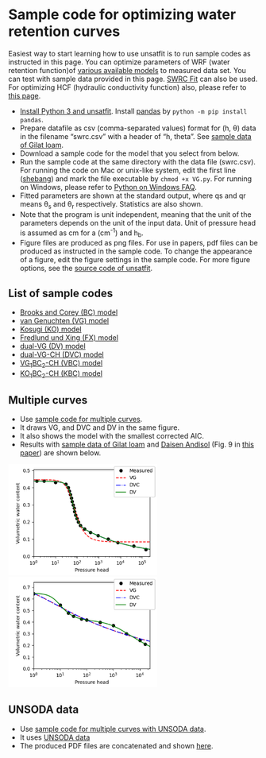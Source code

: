 # Sample code for optimizing water retention curves

Easiest way to start learning how to use unsatfit is to run sample codes as instructed in this page. You can optimize parameters of WRF (water retention function)of [various available models](model.md) to measured data set. You can test with sample data provided in this page. [SWRC Fit](https://seki.webmasters.gr.jp/swrc/) can also be used. For optimizing HCF (hydraulic conductivity function) also, please refer to [this page](code-hcc.md).

- [Install Python 3 and unsatfit](install.md). Install [pandas](https://pypi.org/project/pandas/) by `python -m pip install pandas`.
- Prepare datafile as csv (comma-separated values) format for (h, &theta;) data in the filename “swrc.csv” with a header of “h, theta”. See [sample data of Gilat loam](https://raw.githubusercontent.com/sekika/unsatfit/refs/heads/main/docs/sample/gilat/swrc.csv).
- Download a sample code for the model that you select from below.
- Run the sample code at the same directory with the data file (swrc.csv). For running the code on Mac or unix-like system, edit the first line ([shebang](https://en.wikipedia.org/wiki/Shebang_(Unix))) and mark the file executable by <code>chmod +x VG.py</code>. For running on Windows, please refer to [Python on Windows FAQ](https://docs.python.org/3/faq/windows.html).
- Fitted parameters are shown at the standard output, where qs and qr means &theta;<sub>s</sub> and &theta;<sub>r</sub> respectively. Statistics are also shown.
- Note that the program is unit independent, meaning that the unit of the parameters depends on the unit of the input data. Unit of pressure head is assumed as cm for a (cm<sup>-1</sup>) and h<sub>b</sub>.
- Figure files are produced as png files. For use in papers, pdf files can be produced as instructed in the sample code. To change the appearance of a figure, edit the figure settings in the sample code. For more figure options, see the [source code of unsatfit](https://github.com/sekika/unsatfit/blob/main/unsatfit/_init_fig.py).

## List of sample codes
- [Brooks and Corey (BC) model](https://github.com/sekika/unsatfit/blob/main/docs/sample-wrc/BC.py)
- [van Genuchten (VG) model](https://github.com/sekika/unsatfit/blob/main/docs/sample-wrc/VG.py)
- [Kosugi (KO) model](https://github.com/sekika/unsatfit/blob/main/docs/sample-wrc/KO.py)
- [Fredlund und Xing (FX) model](https://github.com/sekika/unsatfit/blob/main/docs/sample-wrc/FX.py)
- [dual-VG (DV) model](https://github.com/sekika/unsatfit/blob/main/docs/sample-wrc/DV.py)
- [dual-VG-CH (DVC) model](https://github.com/sekika/unsatfit/blob/main/docs/sample-wrc/DVC.py)
- [VG<sub>1</sub>BC<sub>2</sub>-CH (VBC) model](https://github.com/sekika/unsatfit/blob/main/docs/sample-wrc/VBC.py)
- [KO<sub>1</sub>BC<sub>2</sub>-CH (KBC) model](https://github.com/sekika/unsatfit/blob/main/docs/sample-wrc/KBC.py)

## Multiple curves
- Use [sample code for multiple curves](https://github.com/sekika/unsatfit/blob/main/docs/sample-wrc/multi.py).
- It draws VG, and DVC and DV in the same figure.
- It also shows the model with the smallest corrected AIC.
- Results with [sample data of Gilat loam](https://raw.githubusercontent.com/sekika/unsatfit/refs/heads/main/docs/sample/gilat/swrc.csv) and [Daisen Andisol](https://raw.githubusercontent.com/sekika/unsatfit/refs/heads/main/docs/sample-wrc/andisol/swrc.csv) (Fig. 9 in [this paper](https://www.jstage.jst.go.jp/article/jssoilphysics/155/0/155_35/_pdf/-char/en)) are shown below.

<img src="sample-wrc/multi-gilat.png" width="300" />

<img src="sample-wrc/multi-andisol.png" width="300" />

## UNSODA data
- Use [sample code for multiple curves with UNSODA data](https://github.com/sekika/unsatfit/blob/main/docs/sample-wrc/unsoda.py).
- It uses [UNSODA data](https://sekika.github.io/file/unsoda/)
- The produced PDF files are concatenated and shown [here](sample-wrc/unsoda.pdf).
